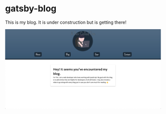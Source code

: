 # gatsby-blog

This is my blog. It is under construction but is getting there!

![BLOG](./static/the-blog.jpg)
